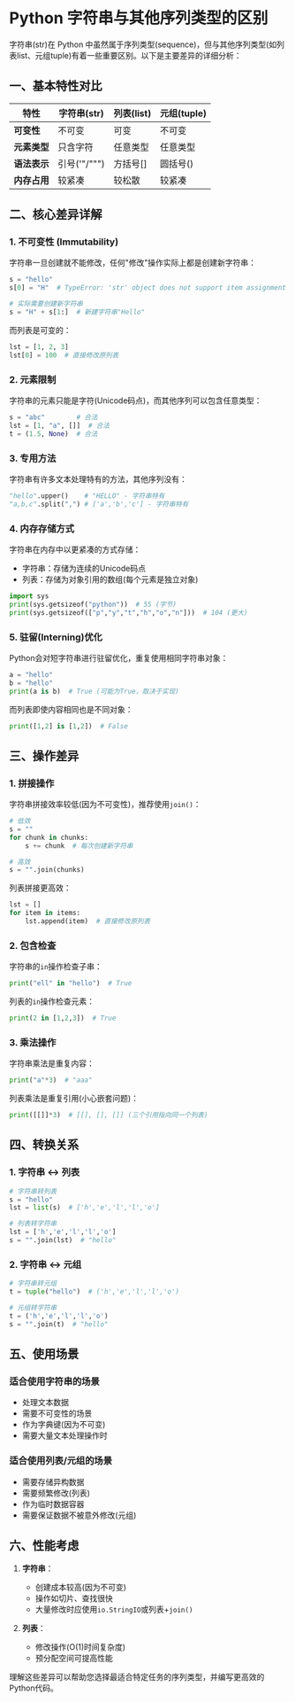 # Python 字符串与其他序列类型的区别

字符串(str)在 Python 中虽然属于序列类型(sequence)，但与其他序列类型(如列表list、元组tuple)有着一些重要区别。以下是主要差异的详细分析：

## 一、基本特性对比

| 特性        | 字符串(str) | 列表(list) | 元组(tuple) |
|------------|------------|------------|------------|
| **可变性**  | 不可变      | 可变        | 不可变      |
| **元素类型** | 只含字符   | 任意类型    | 任意类型    |
| **语法表示** | 引号('"/""") | 方括号[]    | 圆括号()    |
| **内存占用** | 较紧凑     | 较松散      | 较紧凑      |

## 二、核心差异详解

### 1. 不可变性 (Immutability)
字符串一旦创建就不能修改，任何"修改"操作实际上都是创建新字符串：
```python
s = "hello"
s[0] = "H"  # TypeError: 'str' object does not support item assignment

# 实际需要创建新字符串
s = "H" + s[1:]  # 新建字符串"Hello"
```

而列表是可变的：
```python
lst = [1, 2, 3]
lst[0] = 100  # 直接修改原列表
```

### 2. 元素限制
字符串的元素只能是字符(Unicode码点)，而其他序列可以包含任意类型：
```python
s = "abc"        # 合法
lst = [1, "a", []]  # 合法
t = (1.5, None)  # 合法
```

### 3. 专用方法
字符串有许多文本处理特有的方法，其他序列没有：
```python
"hello".upper()    # "HELLO" - 字符串特有
"a,b,c".split(",") # ['a','b','c'] - 字符串特有
```

### 4. 内存存储方式
字符串在内存中以更紧凑的方式存储：
- 字符串：存储为连续的Unicode码点
- 列表：存储为对象引用的数组(每个元素是独立对象)

```python
import sys
print(sys.getsizeof("python"))  # 55 (字节)
print(sys.getsizeof(["p","y","t","h","o","n"]))  # 104 (更大)
```

### 5. 驻留(Interning)优化
Python会对短字符串进行驻留优化，重复使用相同字符串对象：
```python
a = "hello"
b = "hello"
print(a is b)  # True (可能为True，取决于实现)
```

而列表即使内容相同也是不同对象：
```python
print([1,2] is [1,2])  # False
```

## 三、操作差异

### 1. 拼接操作
字符串拼接效率较低(因为不可变性)，推荐使用`join()`：
```python
# 低效
s = ""
for chunk in chunks:
    s += chunk  # 每次创建新字符串

# 高效
s = "".join(chunks)
```

列表拼接更高效：
```python
lst = []
for item in items:
    lst.append(item)  # 直接修改原列表
```

### 2. 包含检查
字符串的`in`操作检查子串：
```python
print("ell" in "hello")  # True
```

列表的`in`操作检查元素：
```python
print(2 in [1,2,3])  # True
```

### 3. 乘法操作
字符串乘法是重复内容：
```python
print("a"*3)  # "aaa"
```

列表乘法是重复引用(小心嵌套问题)：
```python
print([[]]*3)  # [[], [], []] (三个引用指向同一个列表)
```

## 四、转换关系

### 1. 字符串 ↔ 列表
```python
# 字符串转列表
s = "hello"
lst = list(s)  # ['h','e','l','l','o']

# 列表转字符串
lst = ['h','e','l','l','o']
s = "".join(lst)  # "hello"
```

### 2. 字符串 ↔ 元组
```python
# 字符串转元组
t = tuple("hello")  # ('h','e','l','l','o')

# 元组转字符串
t = ('h','e','l','l','o')
s = "".join(t)  # "hello"
```

## 五、使用场景

### 适合使用字符串的场景
- 处理文本数据
- 需要不可变性的场景
- 作为字典键(因为不可变)
- 需要大量文本处理操作时

### 适合使用列表/元组的场景
- 需要存储异构数据
- 需要频繁修改(列表)
- 作为临时数据容器
- 需要保证数据不被意外修改(元组)

## 六、性能考虑

1. **字符串**：
   - 创建成本较高(因为不可变)
   - 操作如切片、查找很快
   - 大量修改时应使用`io.StringIO`或列表+`join()`

2. **列表**：
   - 修改操作(O(1)时间复杂度)
   - 预分配空间可提高性能

理解这些差异可以帮助您选择最适合特定任务的序列类型，并编写更高效的Python代码。